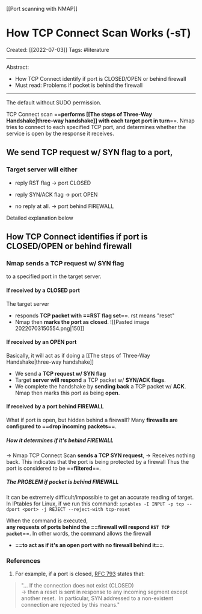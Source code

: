 [[Port scanning with NMAP]]

# How TCP Connect Scan Works (-sT)
Created:  [[2022-07-03]]
Tags: #literature 

---
Abstract:
- How TCP Connect identify if port is CLOSED/OPEN or behind firewall
- Must read: Problems if pocket is behind the firewall

---
The default without SUDO permission.

TCP Connect scan
==**performs [[The steps of Three-Way Handshake|three-way handshake]] with each target port in turn**==.
Nmap tries to connect to each specified TCP port, and determines whether the service is open by the response it receives.


## We **send TCP request w/ SYN flag to a port**,
### Target server will either 

- reply RST flag                      -> port CLOSED


- reply SYN/ACK flag             -> port OPEN


- no reply at all.                      -> port behind FIREWALL



Detailed explanation below
## How TCP Connect identifies if port is CLOSED/OPEN or behind firewall
### Nmap sends a TCP request w/ SYN flag 
to a specified port in the target server.

#### If received by a CLOSED port 
The target server 
- responds **TCP packet with ==RST flag set==**.  rst means "reset"
- Nmap then **marks the port as closed**.
![[Pasted image 20220703150554.png|150]]

#### If received by an OPEN port
Basically, it will act as if doing a [[The steps of Three-Way Handshake|three-way handshake]]
- We send a **TCP request w/ SYN flag**
- Target **server will respond** a TCP packet w/ **SYN/ACK flags**. 
- We complete the handshake by **sending back** a TCP packet w/ **ACK**.
Nmap then marks this port as being **open**. 


#### If received by a port behind FIREWALL
What if port is open, but hidden behind a firewall?
Many **firewalls are configured to ==drop incoming packets==**. 

##### How it determines if it's behind FIREWALL
-> Nmap TCP Connect Scan **sends a TCP SYN request**, 
-> Receives nothing back. 
This indicates that the port is being protected by a firewall
Thus the port is considered to be ==**filtered**==.

##### The PROBLEM if pocket is behind FIREWALL
It can be extremely difficult/impossible to get an accurate reading of target.
In IPtables for Linux, if we run this command: 
`iptables -I INPUT -p tcp --dport <port> -j REJECT --reject-with tcp-reset`

When the command is executed,  
**any requests of ports behind the ==firewall will respond `RST TCP packet`**==. 
In other words, the command allows the firewall 
- **==to act as if it's an open port with no firewall behind it==**.












### References
1. For example, if a port is closed, [RFC 793](https://tools.ietf.org/html/rfc793) states that:
>"... If the connection does not exist (CLOSED)  
>-> then a reset is sent in response to any incoming segment except another reset.  
>In particular, SYN addressed to a non-existent connection are rejected by this means."